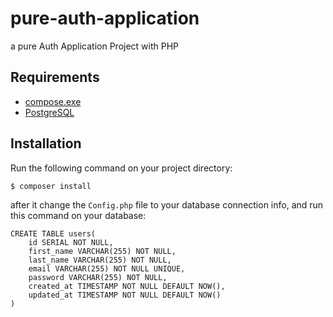 # pure-auth-application
a pure Auth Application Project with PHP

## Requirements

* [compose.exe](https://getcomposer.org/download/)
* [PostgreSQL](https://www.postgresql.org/)

## Installation
Run the following command on your project directory:

    $ composer install

after it change the `Config.php` file to your database connection info, and run this command on your database:

    CREATE TABLE users(
        id SERIAL NOT NULL,
        first_name VARCHAR(255) NOT NULL,
        last_name VARCHAR(255) NOT NULL,
        email VARCHAR(255) NOT NULL UNIQUE,
        password VARCHAR(255) NOT NULL,
        created_at TIMESTAMP NOT NULL DEFAULT NOW(),
        updated_at TIMESTAMP NOT NULL DEFAULT NOW()
    )